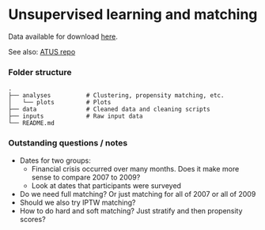 # Unsupervised learning and matching 

Data available for download [here](https://www.dropbox.com/sh/hqx7dlh3cc6843i/AABXhrbnFJFgEnTN-6S-60Rda?dl=0).

See also: [ATUS repo](https://github.com/joemarlo/ATUS)

<!--
<br>
<br>
<p align="center">
<img src="Plots/mean_alone_time.png" width=79%>
</p>
-->

### Folder structure
    .
    ├── analyses          # Clustering, propensity matching, etc.
    │   └── plots         # Plots
    ├── data              # Cleaned data and cleaning scripts
    ├── inputs            # Raw input data
    └── README.md

### Outstanding questions / notes
- Dates for two groups: 
    - Financial crisis occurred over many months. Does it make more sense to compare 2007 to 2009?
    - Look at dates that participants were surveyed
- Do we need full matching? Or just matching for all of 2007 or all of 2009
- Should we also try IPTW matching?
- How to do hard and soft matching? Just stratify and then propensity scores?